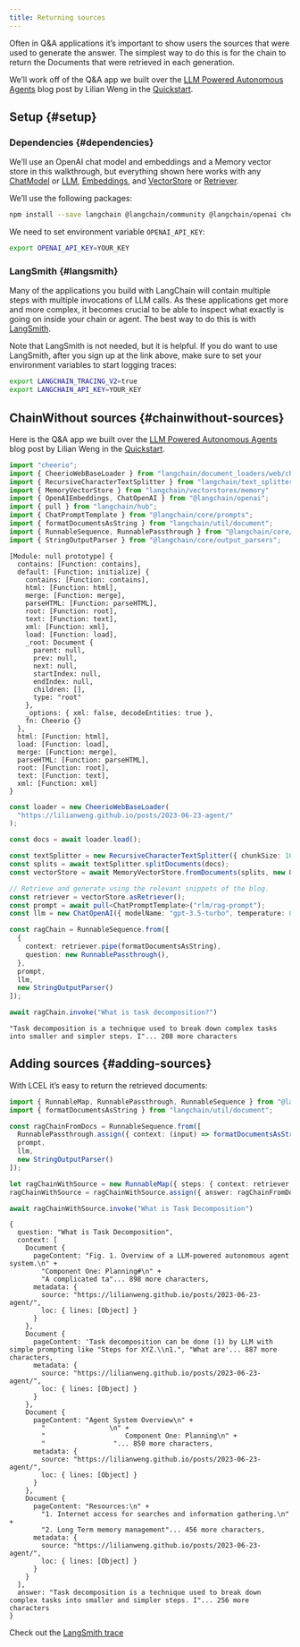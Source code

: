 ```yaml
---
title: Returning sources
---
```


Often in Q&A applications it’s important to show users the sources that
were used to generate the answer. The simplest way to do this is for the
chain to return the Documents that were retrieved in each generation.

We’ll work off of the Q&A app we built over the [LLM Powered Autonomous
Agents](https://lilianweng.github.io/posts/2023-06-23-agent/) blog post
by Lilian Weng in the
[Quickstart](/docs/use_cases/question_answering/quickstart).

## Setup {#setup}

### Dependencies {#dependencies}

We’ll use an OpenAI chat model and embeddings and a Memory vector store
in this walkthrough, but everything shown here works with any
[ChatModel](/docs/modules/model_io/chat) or
[LLM](/docs/modules/model_io/llms),
[Embeddings](https://js.langchain.com/docs/modules/data_connection/text_embedding/),
and
[VectorStore](https://js.langchain.com/docs/modules/data_connection/vectorstores/)
or [Retriever](/docs/modules/data_connection/retrievers/).

We’ll use the following packages:

``` bash
npm install --save langchain @langchain/community @langchain/openai cheerio
```

We need to set environment variable `OPENAI_API_KEY`:

``` bash
export OPENAI_API_KEY=YOUR_KEY
```

### LangSmith {#langsmith}

Many of the applications you build with LangChain will contain multiple
steps with multiple invocations of LLM calls. As these applications get
more and more complex, it becomes crucial to be able to inspect what
exactly is going on inside your chain or agent. The best way to do this
is with [LangSmith](https://smith.langchain.com/).

Note that LangSmith is not needed, but it is helpful. If you do want to
use LangSmith, after you sign up at the link above, make sure to set
your environment variables to start logging traces:

``` bash
export LANGCHAIN_TRACING_V2=true
export LANGCHAIN_API_KEY=YOUR_KEY
```

## ChainWithout sources {#chainwithout-sources}

Here is the Q&A app we built over the [LLM Powered Autonomous
Agents](https://lilianweng.github.io/posts/2023-06-23-agent/) blog post
by Lilian Weng in the
[Quickstart](/docs/use_cases/question_answering/quickstart).

``` typescript
import "cheerio";
import { CheerioWebBaseLoader } from "langchain/document_loaders/web/cheerio";
import { RecursiveCharacterTextSplitter } from "langchain/text_splitter";
import { MemoryVectorStore } from "langchain/vectorstores/memory"
import { OpenAIEmbeddings, ChatOpenAI } from "@langchain/openai";
import { pull } from "langchain/hub";
import { ChatPromptTemplate } from "@langchain/core/prompts";
import { formatDocumentsAsString } from "langchain/util/document";
import { RunnableSequence, RunnablePassthrough } from "@langchain/core/runnables";
import { StringOutputParser } from "@langchain/core/output_parsers";
```

``` text
[Module: null prototype] {
  contains: [Function: contains],
  default: [Function: initialize] {
    contains: [Function: contains],
    html: [Function: html],
    merge: [Function: merge],
    parseHTML: [Function: parseHTML],
    root: [Function: root],
    text: [Function: text],
    xml: [Function: xml],
    load: [Function: load],
    _root: Document {
      parent: null,
      prev: null,
      next: null,
      startIndex: null,
      endIndex: null,
      children: [],
      type: "root"
    },
    _options: { xml: false, decodeEntities: true },
    fn: Cheerio {}
  },
  html: [Function: html],
  load: [Function: load],
  merge: [Function: merge],
  parseHTML: [Function: parseHTML],
  root: [Function: root],
  text: [Function: text],
  xml: [Function: xml]
}
```

``` typescript
const loader = new CheerioWebBaseLoader(
  "https://lilianweng.github.io/posts/2023-06-23-agent/"
);

const docs = await loader.load();

const textSplitter = new RecursiveCharacterTextSplitter({ chunkSize: 1000, chunkOverlap: 200 });
const splits = await textSplitter.splitDocuments(docs);
const vectorStore = await MemoryVectorStore.fromDocuments(splits, new OpenAIEmbeddings());

// Retrieve and generate using the relevant snippets of the blog.
const retriever = vectorStore.asRetriever();
const prompt = await pull<ChatPromptTemplate>("rlm/rag-prompt");
const llm = new ChatOpenAI({ modelName: "gpt-3.5-turbo", temperature: 0 });

const ragChain = RunnableSequence.from([
  {
    context: retriever.pipe(formatDocumentsAsString),
    question: new RunnablePassthrough(),
  },
  prompt,
  llm,
  new StringOutputParser()
]);
```

``` typescript
await ragChain.invoke("What is task decomposition?")
```

``` text
"Task decomposition is a technique used to break down complex tasks into smaller and simpler steps. I"... 208 more characters
```

## Adding sources {#adding-sources}

With LCEL it’s easy to return the retrieved documents:

``` typescript
import { RunnableMap, RunnablePassthrough, RunnableSequence } from "@langchain/core/runnables";
import { formatDocumentsAsString } from "langchain/util/document";

const ragChainFromDocs = RunnableSequence.from([
  RunnablePassthrough.assign({ context: (input) => formatDocumentsAsString(input.context) }),
  prompt,
  llm,
  new StringOutputParser()
]);

let ragChainWithSource = new RunnableMap({ steps: { context: retriever, question: new RunnablePassthrough() }})
ragChainWithSource = ragChainWithSource.assign({ answer: ragChainFromDocs });

await ragChainWithSource.invoke("What is Task Decomposition")
```

``` text
{
  question: "What is Task Decomposition",
  context: [
    Document {
      pageContent: "Fig. 1. Overview of a LLM-powered autonomous agent system.\n" +
        "Component One: Planning#\n" +
        "A complicated ta"... 898 more characters,
      metadata: {
        source: "https://lilianweng.github.io/posts/2023-06-23-agent/",
        loc: { lines: [Object] }
      }
    },
    Document {
      pageContent: 'Task decomposition can be done (1) by LLM with simple prompting like "Steps for XYZ.\\n1.", "What are'... 887 more characters,
      metadata: {
        source: "https://lilianweng.github.io/posts/2023-06-23-agent/",
        loc: { lines: [Object] }
      }
    },
    Document {
      pageContent: "Agent System Overview\n" +
        "                \n" +
        "                    Component One: Planning\n" +
        "                 "... 850 more characters,
      metadata: {
        source: "https://lilianweng.github.io/posts/2023-06-23-agent/",
        loc: { lines: [Object] }
      }
    },
    Document {
      pageContent: "Resources:\n" +
        "1. Internet access for searches and information gathering.\n" +
        "2. Long Term memory management"... 456 more characters,
      metadata: {
        source: "https://lilianweng.github.io/posts/2023-06-23-agent/",
        loc: { lines: [Object] }
      }
    }
  ],
  answer: "Task decomposition is a technique used to break down complex tasks into smaller and simpler steps. I"... 256 more characters
}
```

Check out the [LangSmith
trace](https://smith.langchain.com/public/f07e78b6-cafc-41fd-af54-892c92263b09/r)

